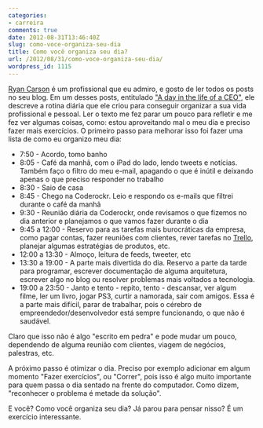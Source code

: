 ```yaml
---
categories:
- carreira
comments: true
date: 2012-08-31T13:46:40Z
slug: como-voce-organiza-seu-dia
title: Como você organiza seu dia?
url: /2012/08/31/como-voce-organiza-seu-dia/
wordpress_id: 1115
---
```


[Ryan Carson](http://ryancarson.com) é um profissional que eu admiro, e gosto de ler todos os posts no seu blog.
Em um desses posts, entitulado ["A day in the life of a CEO"](http://ryancarson.com/post/25923386691/a-day-in-the-life-of-a-ceo), ele descreve a rotina diária que ele criou para conseguir organizar a sua vida profissional e pessoal.
Ler o texto me fez parar um pouco para refletir e me fez ver algumas coisas, como: estou aproveitando mal o meu dia e preciso fazer mais exercícios. O primeiro passo para melhorar isso foi fazer uma lista de como eu organizo meu dia:

- 7:50 - Acordo, tomo banho
- 8:05 - Café da manhã, com o iPad do lado, lendo tweets e notícias. Também faço o filtro do meu e-mail, apagando o que é inútil e deixando apenas o que preciso responder no trabalho
- 8:30 - Saio de casa
- 8:45 - Chego na Coderockr. Leio e respondo os e-mails que filtrei durante o café da manhã
- 9:30 - Reunião diária da Coderockr, onde revisamos o que fizemos no dia anterior e planejamos o que vamos fazer durante o dia
- 9:45 a 12:00 - Reservo para as tarefas mais burocráticas da empresa, como pagar contas, fazer reuniões com clientes, rever tarefas no [Trello](/blog/2012/06/27/gerenciando-projetos-com-o-trello/), planejar algumas estratégias de produtos, etc.
- 12:00 a 13:30 - Almoço, leitura de feeds, tweeter, etc
- 13:30 a 19:00 - A parte mais divertida do dia. Reservo a parte da tarde para programar, escrever documentação de alguma arquitetura, escrever algo no blog ou resolver problemas mais voltados a tecnologia.
- 19:00 a 23:50 - Janto e tento - repito, tento - descansar, ver algum filme, ler um livro, jogar PS3, curtir a namorada, sair com amigos. Essa é a parte mais difícil, parar de trabalhar, pois o cérebro de empreendedor/desenvolvedor está sempre funcionando, o que não é saudável. 

Claro que isso não é algo "escrito em pedra" e pode mudar um pouco, dependendo de alguma reunião com clientes, viagem de negócios, palestras, etc.

A próximo passo é otimizar o dia. Preciso por exemplo adicionar em algum momento "Fazer exercícios", ou "Correr", pois isso é algo muito importante para quem passa o dia sentado na frente do computador. Como dizem, "reconhecer o problema é metade da solução".

E você? Como você organiza seu dia? Já parou para pensar nisso? É um exercício interessante.

